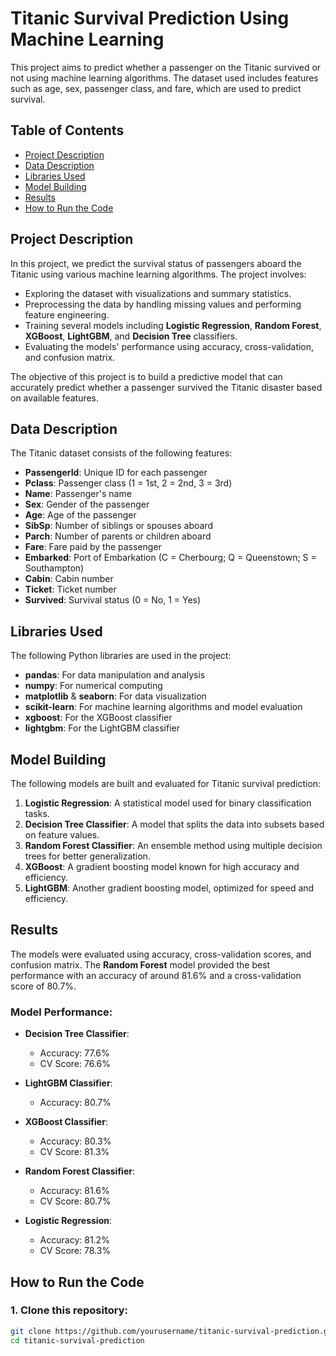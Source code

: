 # Titanic Survival Prediction Using Machine Learning

This project aims to predict whether a passenger on the Titanic survived or not using machine learning algorithms. The dataset used includes features such as age, sex, passenger class, and fare, which are used to predict survival.

## Table of Contents

- [Project Description](#project-description)
- [Data Description](#data-description)
- [Libraries Used](#libraries-used)
- [Model Building](#model-building)
- [Results](#results)
- [How to Run the Code](#how-to-run-the-code)

## Project Description

In this project, we predict the survival status of passengers aboard the Titanic using various machine learning algorithms. The project involves:
- Exploring the dataset with visualizations and summary statistics.
- Preprocessing the data by handling missing values and performing feature engineering.
- Training several models including **Logistic Regression**, **Random Forest**, **XGBoost**, **LightGBM**, and **Decision Tree** classifiers.
- Evaluating the models' performance using accuracy, cross-validation, and confusion matrix.

The objective of this project is to build a predictive model that can accurately predict whether a passenger survived the Titanic disaster based on available features.

## Data Description

The Titanic dataset consists of the following features:

- **PassengerId**: Unique ID for each passenger
- **Pclass**: Passenger class (1 = 1st, 2 = 2nd, 3 = 3rd)
- **Name**: Passenger's name
- **Sex**: Gender of the passenger
- **Age**: Age of the passenger
- **SibSp**: Number of siblings or spouses aboard
- **Parch**: Number of parents or children aboard
- **Fare**: Fare paid by the passenger
- **Embarked**: Port of Embarkation (C = Cherbourg; Q = Queenstown; S = Southampton)
- **Cabin**: Cabin number
- **Ticket**: Ticket number
- **Survived**: Survival status (0 = No, 1 = Yes)

## Libraries Used

The following Python libraries are used in the project:

- **pandas**: For data manipulation and analysis
- **numpy**: For numerical computing
- **matplotlib** & **seaborn**: For data visualization
- **scikit-learn**: For machine learning algorithms and model evaluation
- **xgboost**: For the XGBoost classifier
- **lightgbm**: For the LightGBM classifier

## Model Building

The following models are built and evaluated for Titanic survival prediction:

1. **Logistic Regression**: A statistical model used for binary classification tasks.
2. **Decision Tree Classifier**: A model that splits the data into subsets based on feature values.
3. **Random Forest Classifier**: An ensemble method using multiple decision trees for better generalization.
4. **XGBoost**: A gradient boosting model known for high accuracy and efficiency.
5. **LightGBM**: Another gradient boosting model, optimized for speed and efficiency.

## Results

The models were evaluated using accuracy, cross-validation scores, and confusion matrix. The **Random Forest** model provided the best performance with an accuracy of around 81.6% and a cross-validation score of 80.7%.

### Model Performance:

- **Decision Tree Classifier**:
  - Accuracy: 77.6%
  - CV Score: 76.6%
  
- **LightGBM Classifier**:
  - Accuracy: 80.7%

- **XGBoost Classifier**:
  - Accuracy: 80.3%
  - CV Score: 81.3%
  
- **Random Forest Classifier**:
  - Accuracy: 81.6%
  - CV Score: 80.7%
  
- **Logistic Regression**:
  - Accuracy: 81.2%
  - CV Score: 78.3%

## How to Run the Code

### 1. Clone this repository:

```bash
git clone https://github.com/yourusername/titanic-survival-prediction.git
cd titanic-survival-prediction
